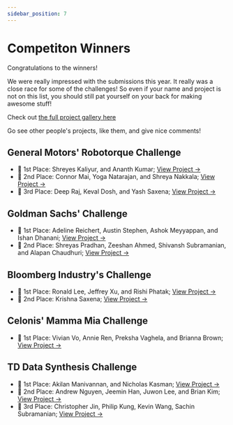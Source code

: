 ```yaml
---
sidebar_position: 7
---
```

# Competiton Winners

Congratulations to the winners! 

We were really impressed with the submissions this year. It really was a close race for some of the challenges! So even if your name and project is not on this list, you should still pat yourself on your back for making awesome stuff!

Check out [the full project gallery here](https://tamudatathon2021.devpost.com/project-gallery)

Go see other people's projects, like them, and give nice comments! 

## General Motors' Robotorque Challenge
- 🥇 1st Place: Shreyes Kaliyur, and Ananth Kumar; [View Project →](https://devpost.com/software/robotorque)
- 🥈 2nd Place: Connor Mai, Yoga Natarajan, and Shreya Nakkala; [View Project →](https://devpost.com/software/gm-robot-challenge)
- 🥉 3rd Place: Deep Raj, Keval Dosh, and Yash Saxena; [View Project →](https://devpost.com/software/general-motors-challenge-robotorque)

## Goldman Sachs' Challenge
- 🥇 1st Place: Adeline Reichert, Austin Stephen, Ashok Meyyappan, and Ishan Dhanani; [View Project →](https://devpost.com/software/let-s-stock-about-the-environment)
- 🥈 2nd Place: Shreyas Pradhan, Zeeshan Ahmed, Shivansh Subramanian, and Alapan Chaudhuri; [View Project →](https://devpost.com/software/nostradamus-8r21fb)

## Bloomberg Industry's Challenge
- 🥇 1st Place: Ronald Lee, Jeffrey Xu, and Rishi Phatak; [View Project →](https://devpost.com/software/bloomberg-industry-challenge)
- 🥈 2nd Place: Krishna Saxena; [View Project →](https://devpost.com/software/gs-rv7zdw)

## Celonis' Mamma Mia Challenge
- 🥇 1st Place: Vivian Vo, Annie Ren, Preksha Vaghela, and Brianna Brown; [View Project →](https://devpost.com/software/celonis-project)

## TD Data Synthesis Challenge
- 🥇 1st Place: Akilan Manivannan, and Nicholas Kasman; [View Project →](https://devpost.com/software/fishtype)
- 🥈 2nd Place: Andrew Nguyen, Jeemin Han, Juwon Lee, and Brian Kim; [View Project →](https://devpost.com/software/musentiment)
- 🥉 3rd Place: Christopher Jin, Philip Kung, Kevin Wang, Sachin Subramanian; [View Project →](https://devpost.com/software/klarity)
